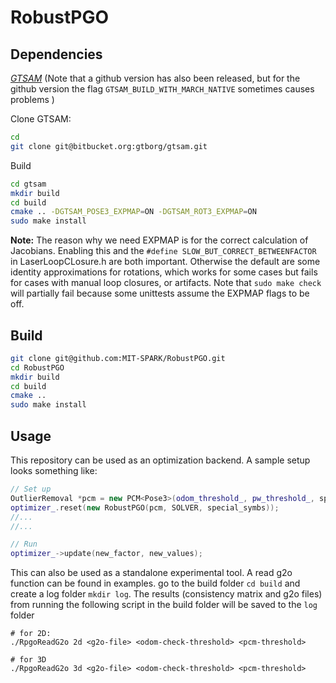 RobustPGO
======================================

## Dependencies

*[GTSAM](https://bitbucket.org/gtborg/gtsam)*
(Note that a github version has also been released, but for the github version the flag `GTSAM_BUILD_WITH_MARCH_NATIVE` sometimes causes problems )

Clone GTSAM:   
```bash
cd
git clone git@bitbucket.org:gtborg/gtsam.git
```

Build
```bash
cd gtsam 
mkdir build
cd build
cmake .. -DGTSAM_POSE3_EXPMAP=ON -DGTSAM_ROT3_EXPMAP=ON
sudo make install
```
**Note:** 
The reason why we need EXPMAP is for the correct calculation of Jacobians. 
Enabling this and the `#define SLOW_BUT_CORRECT_BETWEENFACTOR` in LaserLoopCLosure.h are both important. Otherwise the default are some identity approximations for rotations, which works for some cases but fails for cases with manual loop closures, or artifacts. Note that `sudo make check` will partially fail because some unittests assume the EXPMAP flags to be off. 

## Build 
```bash
git clone git@github.com:MIT-SPARK/RobustPGO.git
cd RobustPGO
mkdir build
cd build
cmake ..
sudo make install
```

## Usage 
This repository can be used as an optimization backend. A sample setup looks something like: 
```cpp
// Set up 
OutlierRemoval *pcm = new PCM<Pose3>(odom_threshold_, pw_threshold_, special_symbs);
optimizer_.reset(new RobustPGO(pcm, SOLVER, special_symbs));
//...
//...

// Run 
optimizer_->update(new_factor, new_values);

```
This can also be used as a standalone experimental tool. A read g2o function can be found in examples. 
go to the build folder `cd build` and create a log folder `mkdir log`. 
The results (consistency matrix and g2o files) from running the following script in the build folder will be saved to the `log` folder
```
# for 2D: 
./RpgoReadG2o 2d <g2o-file> <odom-check-threshold> <pcm-threshold>

# for 3D 
./RpgoReadG2o 3d <g2o-file> <odom-check-threshold> <pcm-threshold>
